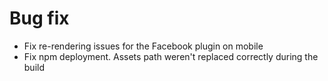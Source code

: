 # Bug fix
- Fix re-rendering issues for the Facebook plugin on mobile
- Fix npm deployment. Assets path weren't replaced correctly during the build
